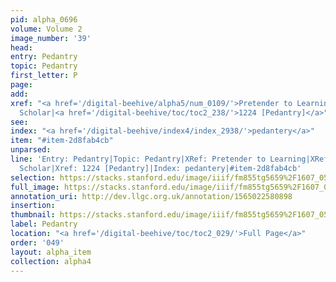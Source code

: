 ```yaml
---
pid: alpha_0696
volume: Volume 2
image_number: '39'
head: 
entry: Pedantry
topic: Pedantry
first_letter: P
page: 
add: 
xref: "<a href='/digital-beehive/alpha5/num_0109/'>Pretender to Learning</a>|downright
  Scholar|<a href='/digital-beehive/toc/toc2_238/'>1224 [Pedantry]</a>"
see: 
index: "<a href='/digital-beehive/index4/index_2938/'>pedantery</a>"
item: "#item-2d8fab4cb"
unparsed: 
line: 'Entry: Pedantry|Topic: Pedantry|XRef: Pretender to Learning|XRef: downright
  Scholar|Xref: 1224 [Pedantry]|Index: pedantery|#item-2d8fab4cb'
selection: https://stacks.stanford.edu/image/iiif/fm855tg5659%2F1607_0506/300,4143,3050,490/full/0/default.jpg
full_image: https://stacks.stanford.edu/image/iiif/fm855tg5659%2F1607_0506/full/full/0/default.jpg
annotation_uri: http://dev.llgc.org.uk/annotation/1565022580898
insertion: 
thumbnail: https://stacks.stanford.edu/image/iiif/fm855tg5659%2F1607_0506/300,4143,600,180/250,/0/default.jpg
label: Pedantry
location: "<a href='/digital-beehive/toc/toc2_029/'>Full Page</a>"
order: '049'
layout: alpha_item
collection: alpha4
---
```

